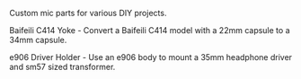 Custom mic parts for various DIY projects. 

Baifeili C414 Yoke - Convert a Baifeili C414 model with a 22mm capsule to a 34mm capsule. 

e906 Driver Holder - Use an e906 body to mount a 35mm headphone driver and sm57 sized transformer. 
